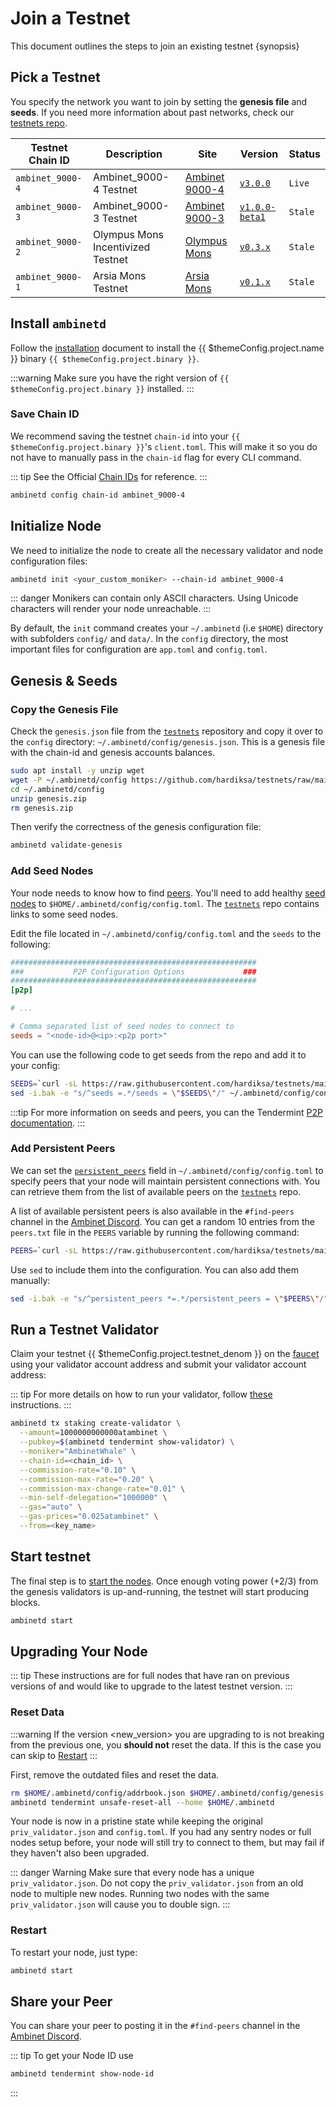 <!--
order: 4
-->

# Join a Testnet

This document outlines the steps to join an existing testnet {synopsis}

## Pick a Testnet

You specify the network you want to join by setting the **genesis file** and **seeds**. If you need more information about past networks, check our [testnets repo](https://github.com/hardiksa/testnets).

| Testnet Chain ID | Description                       | Site                                                                       | Version                                                                      | Status  |
| ---------------- | --------------------------------- | -------------------------------------------------------------------------- | ---------------------------------------------------------------------------- | ------- |
| `ambinet_9000-4`   | Ambinet_9000-4 Testnet              | [Ambinet 9000-4](https://github.com/hardiksa/testnets/tree/main/ambinet_9000-4) | [`v3.0.0`](https://github.com/hardiksa/ambinet/releases/tag/v3.0.0)             | `Live`  |
| `ambinet_9000-3`   | Ambinet_9000-3 Testnet              | [Ambinet 9000-3](https://github.com/hardiksa/testnets/tree/main/ambinet_9000-3) | [`v1.0.0-beta1`](https://github.com/hardiksa/ambinet/releases/tag/v1.0.0-beta1) | `Stale` |
| `ambinet_9000-2`   | Olympus Mons Incentivized Testnet | [Olympus Mons](https://github.com/hardiksa/testnets/tree/main/olympus_mons) | [`v0.3.x`](https://github.com/hardiksa/ambinet/releases)                        | `Stale` |
| `ambinet_9000-1`   | Arsia Mons Testnet                | [Arsia Mons](https://github.com/hardiksa/testnets/tree/main/arsia_mons)     | [`v0.1.x`](https://github.com/hardiksa/ambinet/releases)                        | `Stale` |

## Install `ambinetd`

Follow the [installation](./quickstart/installation.md) document to install the {{ $themeConfig.project.name }} binary `{{ $themeConfig.project.binary }}`.

:::warning
Make sure you have the right version of `{{ $themeConfig.project.binary }}` installed.
:::

### Save Chain ID

We recommend saving the testnet `chain-id` into your `{{ $themeConfig.project.binary }}`'s `client.toml`. This will make it so you do not have to manually pass in the `chain-id` flag for every CLI command.

::: tip
See the Official [Chain IDs](./../users/technical_concepts/chain_id.md#official-chain-ids) for reference.
:::

```bash
ambinetd config chain-id ambinet_9000-4
```

## Initialize Node

We need to initialize the node to create all the necessary validator and node configuration files:

```bash
ambinetd init <your_custom_moniker> --chain-id ambinet_9000-4
```

::: danger
Monikers can contain only ASCII characters. Using Unicode characters will render your node unreachable.
:::

By default, the `init` command creates your `~/.ambinetd` (i.e `$HOME`) directory with subfolders `config/` and `data/`.
In the `config` directory, the most important files for configuration are `app.toml` and `config.toml`.

## Genesis & Seeds

### Copy the Genesis File

Check the `genesis.json` file from the [`testnets`](https://github.com/hardiksa/testnets) repository and copy it over to the `config` directory: `~/.ambinetd/config/genesis.json`. This is a genesis file with the chain-id and genesis accounts balances.

```bash
sudo apt install -y unzip wget
wget -P ~/.ambinetd/config https://github.com/hardiksa/testnets/raw/main/ambinet_9000-4/genesis.zip
cd ~/.ambinetd/config
unzip genesis.zip
rm genesis.zip
```

Then verify the correctness of the genesis configuration file:

```bash
ambinetd validate-genesis
```

### Add Seed Nodes

Your node needs to know how to find [peers](https://docs.tendermint.com/master/tendermint-core/using-tendermint.html#peers). You'll need to add healthy [seed nodes](https://docs.tendermint.com/master/tendermint-core/using-tendermint.html#seed) to `$HOME/.ambinetd/config/config.toml`. The [`testnets`](https://github.com/hardiksa/testnets) repo contains links to some seed nodes.

Edit the file located in `~/.ambinetd/config/config.toml` and the `seeds` to the following:

```toml
#######################################################
###           P2P Configuration Options             ###
#######################################################
[p2p]

# ...

# Comma separated list of seed nodes to connect to
seeds = "<node-id>@<ip>:<p2p port>"
```

You can use the following code to get seeds from the repo and add it to your config:

```bash
SEEDS=`curl -sL https://raw.githubusercontent.com/hardiksa/testnets/main/ambinet_9000-4/seeds.txt | awk '{print $1}' | paste -s -d, -`
sed -i.bak -e "s/^seeds =.*/seeds = \"$SEEDS\"/" ~/.ambinetd/config/config.toml
```

:::tip
For more information on seeds and peers, you can the Tendermint [P2P documentation](https://docs.tendermint.com/master/spec/p2p/peer.html).
:::

### Add Persistent Peers

We can set the [`persistent_peers`](https://docs.tendermint.com/master/tendermint-core/using-tendermint.html#persistent-peer) field in `~/.ambinetd/config/config.toml` to specify peers that your node will maintain persistent connections with. You can retrieve them from the list of
available peers on the [`testnets`](https://github.com/hardiksa/testnets) repo.

A list of available persistent peers is also available in the `#find-peers` channel in the [Ambinet Discord](https://discord.gg/ambinet). You can get a random 10 entries from the `peers.txt` file in the `PEERS` variable by running the following command:

```bash
PEERS=`curl -sL https://raw.githubusercontent.com/hardiksa/testnets/main/ambinet_9000-4/peers.txt | sort -R | head -n 10 | awk '{print $1}' | paste -s -d, -`
```

Use `sed` to include them into the configuration. You can also add them manually:

```bash
sed -i.bak -e "s/^persistent_peers *=.*/persistent_peers = \"$PEERS\"/" ~/.ambinetd/config/config.toml
```

## Run a Testnet Validator

Claim your testnet {{ $themeConfig.project.testnet_denom }} on the [faucet](./../developers/faucet.md) using your validator account address and submit your validator account address:

::: tip
For more details on how to run your validator, follow [these](./setup/run_validator.md) instructions.
:::

```bash
ambinetd tx staking create-validator \
  --amount=1000000000000atambinet \
  --pubkey=$(ambinetd tendermint show-validator) \
  --moniker="AmbinetWhale" \
  --chain-id=<chain_id> \
  --commission-rate="0.10" \
  --commission-max-rate="0.20" \
  --commission-max-change-rate="0.01" \
  --min-self-delegation="1000000" \
  --gas="auto" \
  --gas-prices="0.025atambinet" \
  --from=<key_name>
```

## Start testnet

The final step is to [start the nodes](./quickstart/run_node.md#start-node). Once enough voting power (+2/3) from the genesis validators is up-and-running, the testnet will start producing blocks.

```bash
ambinetd start
```

## Upgrading Your Node

::: tip
These instructions are for full nodes that have ran on previous versions of and would like to upgrade to the latest testnet version.
:::

### Reset Data

:::warning
If the version <new_version> you are upgrading to is not breaking from the previous one, you **should not** reset the data. If this is the case you can skip to [Restart](#restart)
:::

First, remove the outdated files and reset the data.

```bash
rm $HOME/.ambinetd/config/addrbook.json $HOME/.ambinetd/config/genesis.json
ambinetd tendermint unsafe-reset-all --home $HOME/.ambinetd
```

Your node is now in a pristine state while keeping the original `priv_validator.json` and `config.toml`. If you had any sentry nodes or full nodes setup before,
your node will still try to connect to them, but may fail if they haven't also
been upgraded.

::: danger Warning
Make sure that every node has a unique `priv_validator.json`. Do not copy the `priv_validator.json` from an old node to multiple new nodes. Running two nodes with the same `priv_validator.json` will cause you to double sign.
:::

### Restart

To restart your node, just type:

```bash
ambinetd start
```

## Share your Peer

You can share your peer to posting it in the `#find-peers` channel in the [Ambinet Discord](https://discord.gg/ambinet).

::: tip
To get your Node ID use

```bash
ambinetd tendermint show-node-id
```

:::
